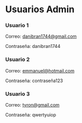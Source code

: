 # Usuarios Admin

### Usuario 1
Correo: danibran1744@gmail.com

Contraseña: danibran1744

### Usuario 2
Correo: emmanuel@hotmail.com

Contraseña: contraseña123

### Usuario 3
Correo: tyron@gmail.com

Contraseña: qwertyuiop
